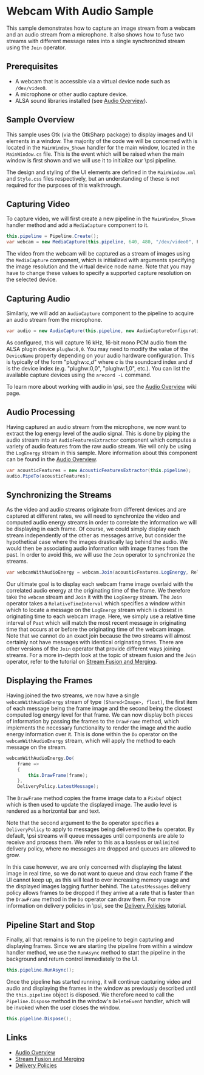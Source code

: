 # Webcam With Audio Sample

This sample demonstrates how to capture an image stream from a webcam and an audio stream from a microphone. It also shows how to fuse two streams with different message rates into a single synchronized stream using the `Join` operator.

## Prerequisites

* A webcam that is accessible via a virtual device node such as `/dev/video0`.
* A microphone or other audio capture device.
* ALSA sound libraries installed (see [Audio Overview](https://github.com/microsoft/psi/wiki/Audio-Overview#troubleshooting-audio-on-linux)).

## Sample Overview

This sample uses Gtk (via the GtkSharp package) to display images and UI elements in a window. The majority of the code we will be concerned with is located in the `MainWindow_Shown` handler for the main window, located in the `MainWindow.cs` file. This is the event which will be raised when the main window is first shown and we will use it to initialize our \psi pipeline.

The design and styling of the UI elements are defined in the `MainWindow.xml` and `Style.css` files respectively, but an understanding of these is not required for the purposes of this walkthrough.

## Capturing Video

To capture video, we will first create a new pipeline in the `MainWindow_Shown` handler method and add a `MediaCapture` component to it.

```csharp
this.pipeline = Pipeline.Create();
var webcam = new MediaCapture(this.pipeline, 640, 480, "/dev/video0", PixelFormatId.YUYV);
```

The video from the webcam will be captured as a stream of images using the `MediaCapture` component, which is initialized with arguments specifying the image resolution and the virtual device node name. Note that you may have to change these values to specify a supported capture resolution on the selected device.

## Capturing Audio

Similarly, we will add an `AudioCapture` component to the pipeline to acquire an audio stream from the microphone.

```csharp
var audio = new AudioCapture(this.pipeline, new AudioCaptureConfiguration { DeviceName = "plughw:0,0", Format = WaveFormat.Create16kHz1Channel16BitPcm() });
```

As configured, this will capture 16 kHz, 16-bit mono PCM audio from the ALSA plugin device `plughw:0,0`. You may need to modify the value of the `DeviceName` property depending on your audio hardware configuration. This is typically of the form "plughw:_c_,_d_" where _c_ is the soundcard index and _d_ is the device index (e.g. "plughw:0,0", "plughw:1,0", etc.). You can list the available capture devices using the `arecord -L` command.

To learn more about working with audio in \psi, see the [Audio Overview](https://github.com/microsoft/psi/wiki/Audio-Overview) wiki page.

## Audio Processing

Having captured an audio stream from the microphone, we now want to extract the log energy level of the audio signal. This is done by piping the audio stream into an `AudioFeaturesExtractor` component which computes a variety of audio features from the raw audio stream. We will only be using the `LogEnergy` stream in this sample. More information about this component can be found in the [Audio Overview](https://github.com/microsoft/psi/wiki/Audio-Overview#acoustic-feature-operators).

```csharp
var acousticFeatures = new AcousticFeaturesExtractor(this.pipeline);
audio.PipeTo(acousticFeatures);
```

## Synchronizing the Streams

As the video and audio streams originate from different devices and are captured at different rates, we will need to synchronize the video and computed audio energy streams in order to correlate the information we will be displaying in each frame. Of course, we could simply display each stream independently of the other as messages arrive, but consider the hypothetical case where the images drastically lag behind the audio. We would then be associating audio information with image frames from the past. In order to avoid this, we will use the `Join` operator to synchronize the streams.

```csharp
var webcamWithAudioEnergy = webcam.Join(acousticFeatures.LogEnergy, RelativeTimeInterval.Past());
```

Our ultimate goal is to display each webcam frame image overlaid with the correlated audio energy at the originating time of the frame. We therefore take the `webcam` stream and `Join` it with the `LogEnergy` stream. The `Join` operator takes a `RelativeTimeInterval` which specifies a window within which to locate a message on the `LogEnergy` stream which is closest in originating time to each webcam image. Here, we simply use a relative time interval of `Past` which will match the most recent message in originating time that occurs at or before the originating time of the webcam image. Note that we cannot do an exact join because the two streams will almost certainly not have messages with identical originating times. There are other versions of the `Join` operator that provide different ways joining streams. For a more in-depth look at the topic of stream fusion and the `Join` operator, refer to the tutorial on [Stream Fusion and Merging](https://github.com/microsoft/psi/wiki/Stream-Fusion-and-Merging).

## Displaying the Frames

Having joined the two streams, we now have a single `webcamWithAudioEnergy` stream of type `(Shared<Image>, float)`, the first item of each message being the frame image and the second being the closest computed log energy level for that frame. We can now display both pieces of information by passing the frames to the `DrawFrame` method, which implements the necessary functionality to render the image and the audio energy information over it. This is done within the `Do` operator on the `webcamWithAudioEnergy` stream, which will apply the method to each message on the stream.

```csharp
webcamWithAudioEnergy.Do(
    frame =>
    {
        this.DrawFrame(frame);
    },
    DeliveryPolicy.LatestMessage);
```

The `DrawFrame` method copies the frame image data to a `Pixbuf` object which is then used to update the displayed image. The audio level is rendered as a horizontal bar and text.

Note that the second argument to the `Do` operator specifies a `DeliveryPolicy` to apply to messages being delivered to the `Do` operator. By default, \psi streams will queue messages until components are able to receive and process them. We refer to this as a lossless or `Unlimited` delivery policy, where no messages are dropped and queues are allowed to grow.

In this case however, we are only concerned with displaying the latest image in real time, so we do not want to queue and draw each frame if the UI cannot keep up, as this will lead to ever increasing memory usage and the displayed images lagging further behind. The `LatestMessages` delivery policy allows frames to be dropped if they arrive at a rate that is faster than the `DrawFrame` method in the `Do` operator can draw them. For more information on delivery policies in \psi, see the [Delivery Policies](https://github.com/microsoft/psi/wiki/Delivery-Policies) tutorial.

## Pipeline Start and Stop

Finally, all that remains is to run the pipeline to begin capturing and displaying frames. Since we are starting the pipeline from within a window handler method, we use the `RunAsync` method to start the pipeline in the background and return control immediately to the UI.

```csharp
this.pipeline.RunAsync();
```

Once the pipeline has started running, it will continue capturing video and audio and displaying the frames in the window as previously described until the `this.pipeline` object is disposed. We therefore need to call the `Pipeline.Dispose` method in the window's `DeleteEvent` handler, which will be invoked when the user closes the window.

```csharp
this.pipeline.Dispose();
```

## Links
* [Audio Overview](https://github.com/microsoft/psi/wiki/Audio-Overview)
* [Stream Fusion and Merging](https://github.com/microsoft/psi/wiki/Stream-Fusion-and-Merging)
* [Delivery Policies](https://github.com/microsoft/psi/wiki/Delivery-Policies)
